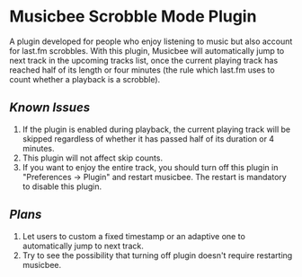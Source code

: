 # Musicbee Scrobble Mode Plugin

A plugin developed for people who enjoy listening to music but also account for last.fm scrobbles. With this plugin, Musicbee will automatically jump to next track in the upcoming tracks list, once the current playing track has reached half of its length or four minutes (the rule which last.fm uses to count whether a playback is a scrobble). 

## ***Known Issues*** ## 
1. If the plugin is enabled during playback, the current playing track will be skipped regardless of whether it has passed half of its duration or 4 minutes. 
2. This plugin will not affect skip counts. 
3. If you want to enjoy the entire track, you should turn off this plugin in "Preferences -> Plugin" and restart musicbee. The restart is mandatory to disable this plugin. 

## ***Plans*** ##
1. Let users to custom a fixed timestamp or an adaptive one to automatically jump to next track. 
2. Try to see the possibility that turning off plugin doesn't require restarting musicbee. 
